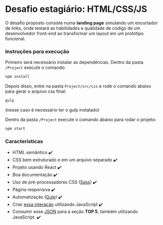 # Desafio estagiário: HTML/CSS/JS

O desafio proposto consiste numa **landing page** simulando um encurtador de links, onde testará as habilidades e qualidade de código de um desenvolvedor front-end ao transformar um layout em um protótipo funcional. 

### Instruções para execução

Primeiro será necessário instalar as dependências. Dentro da pasta `/Project` execute o comando:

```bash
npm install
```

Depois disso, entre na pasta `Project/src/css` e rode o comando abaixo para gerar o arquivo css final:
```bash
gulp
```
(nesse caso é necessário ter o gulp instalado) 

Dentro da pasta `/Project` execute o comando abaixo para rodar o projeto:

```bash
npm start
```

### Características
- HTML semântico :heavy_check_mark: 
- CSS bem estruturado e em um arquivo separado :heavy_check_mark: 
- Projeto usando React :heavy_check_mark: 
- Boa documentação :heavy_check_mark: 
- Uso de pré-processadores CSS ([Sass](http://sass-lang.com)) :heavy_check_mark: 
- Página responsiva :heavy_check_mark: 
- Automatização ([Gulp](http://gulpjs.com)) :heavy_check_mark: 
- Criar [essa interação](./Layout/Shortener-interaction.gif) utilizando JavaScript :heavy_check_mark: 
- Consumir esse [JSON](./Assets/urls.json) para a seção **TOP 5**, também utilizando JavaScript. :heavy_check_mark: 

